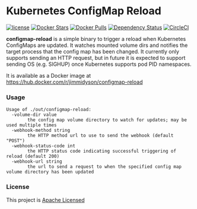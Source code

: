 # Kubernetes ConfigMap Reload

[![license](https://img.shields.io/github/license/jimmidyson/configmap-reload.svg?maxAge=2592000)](https://github.com/jimmidyson/configmap-reload)
[![Docker Stars](https://img.shields.io/docker/stars/jimmidyson/configmap-reload.svg?maxAge=2592000)](https://hub.docker.com/r/jimmidyson/configmap-reload/)
[![Docker Pulls](https://img.shields.io/docker/pulls/jimmidyson/configmap-reload.svg?maxAge=2592000)](https://hub.docker.com/r/jimmidyson/configmap-reload/)
[![Dependency Status](https://dependencyci.com/github/jimmidyson/configmap-reload/badge)](https://dependencyci.com/github/jimmidyson/configmap-reload)
[![CircleCI](https://img.shields.io/circleci/project/jimmidyson/configmap-reload.svg?maxAge=2592000)](https://circleci.com/gh/jimmidyson/configmap-reload)

**configmap-reload** is a simple binary to trigger a reload when Kubernetes ConfigMaps are updated.
It watches mounted volume dirs and notifies the target process that the config map has been changed.
It currently only supports sending an HTTP request, but in future it is expected to support sending OS
(e.g. SIGHUP) once Kubernetes supports pod PID namespaces.

It is available as a Docker image at https://hub.docker.com/r/jimmidyson/configmap-reload

### Usage

```
Usage of ./out/configmap-reload:
  -volume-dir value
        the config map volume directory to watch for updates; may be used multiple times
  -webhook-method string
        the HTTP method url to use to send the webhook (default "POST")
  -webhook-status-code int
        the HTTP status code indicating successful triggering of reload (default 200)
  -webhook-url string
        the url to send a request to when the specified config map volume directory has been updated
```

### License

This project is [Apache Licensed](LICENSE.txt)

